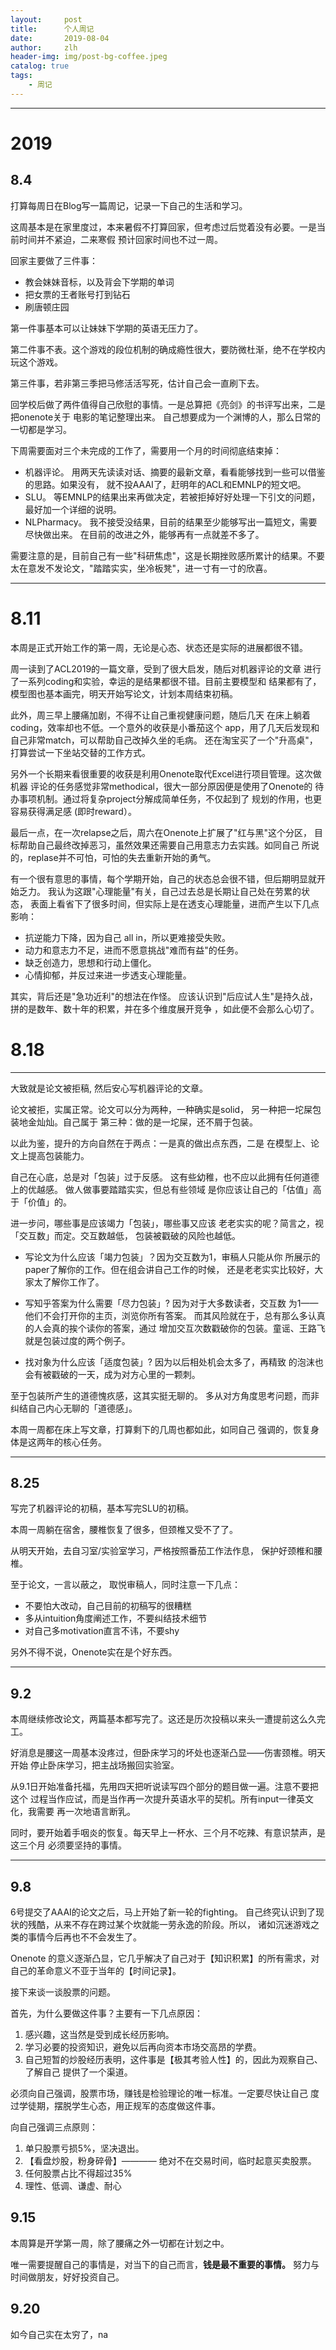 ```yaml
---
layout:     post
title:      个人周记
date:       2019-08-04
author:     zlh
header-img: img/post-bg-coffee.jpeg
catalog: true
tags:
    - 周记
---
```

---

# 2019

## 8.4

打算每周日在Blog写一篇周记，记录一下自己的生活和学习。

这周基本是在家里度过，本来暑假不打算回家，但考虑过后觉着没有必要。一是当前时间并不紧迫，二来寒假
预计回家时间也不过一周。

回家主要做了三件事：

- 教会妹妹音标，以及背会下学期的单词
- 把女票的王者账号打到钻石
- 刷唐顿庄园

第一件事基本可以让妹妹下学期的英语无压力了。

第二件事不表。这个游戏的段位机制的确成瘾性很大，要防微杜渐，绝不在学校内玩这个游戏。

第三件事，若非第三季把马修活活写死，估计自己会一直刷下去。

回学校后做了两件值得自己欣慰的事情。一是总算把《亮剑》的书评写出来，二是把onenote关于
电影的笔记整理出来。 自己想要成为一个渊博的人，那么日常的一切都是学习。

下周需要面对三个未完成的工作了，需要用一个月的时间彻底结束掉：

- 机器评论。 用两天先读读对话、摘要的最新文章，看看能够找到一些可以借鉴的思路。如果没有，
就不投AAAI了，赶明年的ACL和EMNLP的短文吧。
- SLU。 等EMNLP的结果出来再做决定，若被拒掉好好处理一下引文的问题，最好加一个详细的说明。
- NLPharmacy。 我不接受没结果，目前的结果至少能够写出一篇短文，需要尽快做出来。
在目前的改进之外，能够再有一点就差不多了。

需要注意的是，目前自己有一些"科研焦虑"，这是长期挫败感所累计的结果。不要
太在意发不发论文，"踏踏实实，坐冷板凳"，进一寸有一寸的欣喜。

---

# 8.11

本周是正式开始工作的第一周，无论是心态、状态还是实际的进展都很不错。

周一读到了ACL2019的一篇文章，受到了很大启发，随后对机器评论的文章
进行了一系列coding和实验，幸运的是结果都很不错。目前主要模型和
结果都有了，模型图也基本画完，明天开始写论文，计划本周结束初稿。

此外，周三早上腰痛加剧，不得不让自己重视健康问题，随后几天
在床上躺着coding，效率却也不低。一个意外的收获是小番茄这个
app，用了几天后发现和自己非常match，可以帮助自己改掉久坐的毛病。
还在淘宝买了一个"升高桌"，打算尝试一下坐站交替的工作方式。

另外一个长期来看很重要的收获是利用Onenote取代Excel进行项目管理。这次做机器
评论的任务感觉非常methodical，很大一部分原因便是使用了Onenote的
待办事项机制。通过将复杂project分解成简单任务，不仅起到了
规划的作用，也更容易获得满足感 (即时reward）。

最后一点，在一次relapse之后，周六在Onenote上扩展了"红与黑"这个分区，
目标帮助自己最终改掉恶习，虽然效果还需要自己用意志力去实践。如同自己
所说的，replase并不可怕，可怕的失去重新开始的勇气。


有一个很有意思的事情，每个学期开始，自己的状态总会很不错，但后期明显就开始乏力。
我认为这跟"心理能量"有关，自己过去总是长期让自己处在劳累的状态，
表面上看省下了很多时间，但实际上是在透支心理能量，进而产生以下几点影响：

- 抗逆能力下降，因为自己 all in，所以更难接受失败。
- 动力和意志力不足，进而不愿意挑战"难而有益"的任务。
- 缺乏创造力，思想和行动上僵化。
- 心情抑郁，并反过来进一步透支心理能量。

其实，背后还是"急功近利"的想法在作怪。
应该认识到"后应试人生"是持久战，拼的是数年、数十年的积累，并在多个维度展开竞争
，如此便不会那么心切了。



# 8.18
---
大致就是论文被拒稿, 然后安心写机器评论的文章。


论文被拒，实属正常。论文可以分为两种，一种确实是solid，
另一种把一坨屎包装地金灿灿。自己属于
第三种：做的是一坨屎，还不屑于包装。

以此为鉴，提升的方向自然在于两点：一是真的做出点东西，二是
在模型上、论文上提高包装能力。

自己在心底，总是对「包装」过于反感。
这有些幼稚，也不应以此拥有任何道德上的优越感。
做人做事要踏踏实实，但总有些领域
是你应该让自己的「估值」高于「价值」的。

进一步问，哪些事是应该竭力「包装」，哪些事又应该
老老实实的呢？简言之，视「交互数」而定。交互数越低，
包装被戳破的风险也越低。

- 写论文为什么应该「竭力包装」？因为交互数为1，审稿人只能从你
所展示的paper了解你的工作。但在组会讲自己工作的时候，
还是老老实实比较好，大家太了解你工作了。

- 写知乎答案为什么需要「尽力包装」? 因为对于大多数读者，交互数
为1——他们不会打开你的主页，浏览你所有答案。
而其风险就在于，总有那么多认真的人会真的挨个读你的答案，通过
增加交互次数戳破你的包装。童谣、王路飞就是包装过度的两个例子。

- 找对象为什么应该「适度包装」? 因为以后相处机会太多了，再精致
的泡沫也会有被戳破的一天，成为对方心里的一颗刺。


至于包装所产生的道德愧疚感，这其实挺无聊的。
多从对方角度思考问题，而非纠结自己内心无聊的「道德感」。


本周一周都在床上写文章，打算剩下的几周也都如此，如同自己
强调的，恢复身体是这两年的核心任务。

---


## 8.25


写完了机器评论的初稿，基本写完SLU的初稿。

本周一周躺在宿舍，腰椎恢复了很多，但颈椎又受不了了。

从明天开始，去自习室/实验室学习，严格按照番茄工作法作息，
保护好颈椎和腰椎。

至于论文，一言以蔽之， 取悦审稿人，同时注意一下几点：

- 不要怕大改动，自己目前的初稿写的很糟糕
- 多从intuition角度阐述工作，不要纠结技术细节
- 对自己多motivation直言不讳，不要shy

另外不得不说，Onenote实在是个好东西。

----
## 9.2

本周继续修改论文，两篇基本都写完了。这还是历次投稿以来头一遭提前这么久完工。

好消息是腰这一周基本没疼过，但卧床学习的坏处也逐渐凸显——伤害颈椎。明天开始
停止卧床学习，把主战场搬回实验室。

从9.1日开始准备托福，先用四天把听说读写四个部分的题目做一遍。注意不要把这个
过程当作应试，而是当作再一次提升英语水平的契机。所有input一律英文化，我需要
再一次地语言断乳。

同时，要开始着手咽炎的恢复。每天早上一杯水、三个月不吃辣、有意识禁声，是这三个月
必须要坚持的事情。

----

## 9.8
6号提交了AAAI的论文之后，马上开始了新一轮的fighting。
自己终究认识到了现状的残酷，从来不存在跨过某个坎就能一劳永逸的阶段。所以，
诸如沉迷游戏之类的事情今后再也不不会发生了。

Onenote 的意义逐渐凸显，它几乎解决了自己对于【知识积累】的所有需求，对
自己的革命意义不亚于当年的【时间记录】。

接下来谈一谈股票的问题。

首先，为什么要做这件事？主要有一下几点原因：

1. 感兴趣，这当然是受到成长经历影响。
2. 学习必要的投资知识，避免以后再向资本市场交高昂的学费。
3. 自己短暂的炒股经历表明，这件事是【极其考验人性】的，因此为观察自己、了解自己
提供了一个渠道。

必须向自己强调，股票市场，赚钱是检验理论的唯一标准。一定要尽快让自己
度过学徒期，摆脱学生心态，用正规军的态度做这件事。

向自己强调三点原则：

1. 单只股票亏损5%，坚决退出。
2. 【看盘炒股，粉身碎骨】———— 绝对不在交易时间，临时起意买卖股票。
3. 任何股票占比不得超过35%
4. 理性、低调、谦虚、耐心


## 9.15

本周算是开学第一周，除了腰痛之外一切都在计划之中。

唯一需要提醒自己的事情是，对当下的自己而言，**钱是最不重要的事情。**
努力与时间做朋友，好好投资自己。


## 9.20

如今自己实在太穷了，na




















